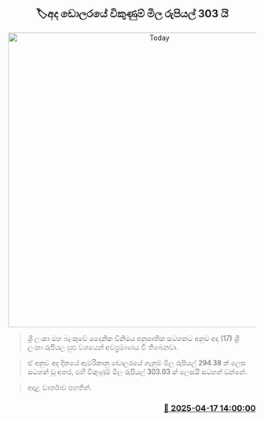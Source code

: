 <p align='center'><b><h2 align='center' title='Today's selling price of the dollar is Rs. 303'>🏷අද ඩොලරයේ විකුණුම් මිල රුපියල් 303 යි</h2></b></p>
<p align='center'><img src='https://helakuru.sgp1.cdn.digitaloceanspaces.com/esana/images/lib/doller-archived.jpg' width='600' alt='Today's selling price of the dollar is Rs. 303'></p>

> ශ්‍රී ලංකා මහ බැංකුවේ දෛනික විනිමය අනුපාතික සටහනට අනුව අද (17) ශ්‍රී ලංකා රුපියල සුළු වශයෙන් අවප්‍රමාණය වී තිබෙනවා.

> ඒ අනුව අද දිනයේ ඇමරිකානු ඩොලරයේ ගැනුම් මිල රුපියල් 294.38 ක් ලෙස සටහන් වූ අතර, එහි විකුණුම් මිල රුපියල් 303.03 ක් ලෙසයි සටහන් වන්නේ.

> අදාළ වාර්තාව පහතින්.



<h3 align='right'><a href='https://www.helakuru.lk/esana/p/109289/'>📅 2025-04-17 14:00:00</a></h3>
